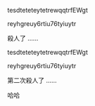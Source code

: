 tesdteteteytetrewqqtrfEWgt



reyhgreuy6rtiu76tyiuytr

殺人了
......


tesdteteteytetrewqqtrfEWgt



reyhgreuy6rtiu76tyiuytr

第二次殺人了
......

哈哈
